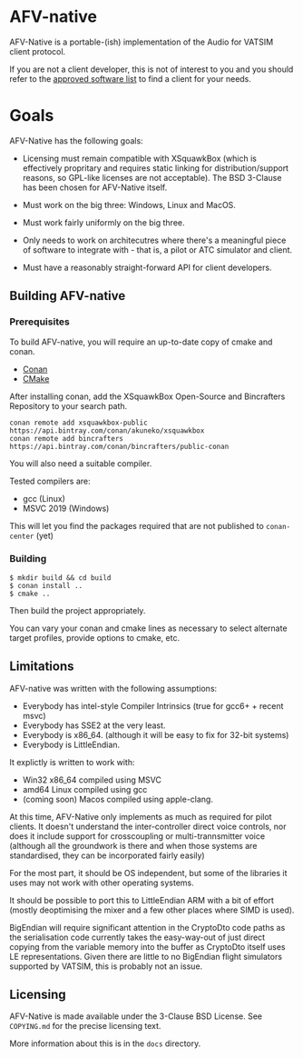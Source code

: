 # AFV-native

AFV-Native is a portable-(ish) implementation of the Audio for VATSIM client protocol.

If you are not a client developer, this is not of interest to you and you should refer to the 
[approved software list](https://www.vatsim.net/documents/approved-software) to find a client
for your needs.


# Goals

AFV-Native has the following goals:

* Licensing must remain compatible with XSquawkBox (which is effectively propritary and 
  requires static linking for distribution/support reasons, so GPL-like licenses are not
  acceptable).  The BSD 3-Clause has been chosen for AFV-Native itself.

* Must work on the big three: Windows, Linux and MacOS.

* Must work fairly uniformly on the big three.

* Only needs to work on architecutres where there's a meaningful piece of software 
  to integrate with - that is, a pilot or ATC simulator and client.

* Must have a reasonably straight-forward API for client developers.

## Building AFV-native

### Prerequisites

To build AFV-native, you will require an up-to-date copy of cmake and conan.
* [Conan](https://conan.io)
* [CMake](https://cmake.org)

After installing conan, add the XSquawkBox Open-Source and Bincrafters Repository to your search path.
```shell script
conan remote add xsquawkbox-public https://api.bintray.com/conan/akuneko/xsquawkbox
conan remote add bincrafters https://api.bintray.com/conan/bincrafters/public-conan
```

You will also need a suitable compiler.

Tested compilers are:
* gcc (Linux)
* MSVC 2019 (Windows)

This will let you find the packages required that are not published to `conan-center` (yet)

### Building

```shell script
$ mkdir build && cd build
$ conan install ..
$ cmake ..
```

Then build the project appropriately.

You can vary your conan and cmake lines as necessary to select alternate target profiles,
provide options to cmake, etc.

## Limitations

AFV-native was written with the following assumptions:
* Everybody has intel-style Compiler Intrinsics (true for gcc6+ + recent msvc)
* Everybody has SSE2 at the very least.
* Everybody is x86_64. (although it will be easy to fix for 32-bit systems)
* Everybody is LittleEndian.

It explictly is written to work with:
* Win32 x86_64 compiled using MSVC
* amd64 Linux compiled using gcc
* (coming soon) Macos compiled using apple-clang.

At this time, AFV-Native only implements as much as required for pilot clients.  It doesn't understand the 
inter-controller direct voice controls, nor does it include support for crosscoupling or multi-trannsmitter voice 
(although all the groundwork is there and when those systems are standardised, they can be incorporated fairly easily) 

For the most part, it should be OS independent, but some of the libraries it uses may not work with other operating 
systems.

It should be possible to port this to LittleEndian ARM with a bit of effort (mostly deoptimising the mixer and a few 
other places where SIMD is used).

BigEndian will require significant attention in the CryptoDto code paths as the serialisation code
currently takes the easy-way-out of just direct copying from the variable memory into the buffer as CryptoDto itself
uses LE representations.  Given there are little to no BigEndian flight simulators supported by VATSIM, this is probably 
not an issue.

## Licensing

AFV-Native is made available under the 3-Clause BSD License.  See `COPYING.md` for the precise licensing text.

More information about this is in the `docs` directory.

